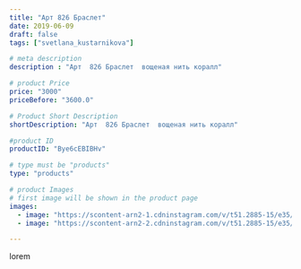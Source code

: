 ```yaml
---
title: "Арт 826 Браслет"
date: 2019-06-09
draft: false
tags: ["svetlana_kustarnikova"]

# meta description
description : "Арт  826 Браслет  вощеная нить коралл"

# product Price
price: "3000"
priceBefore: "3600.0"

# Product Short Description
shortDescription: "Арт  826 Браслет  вощеная нить коралл"

#product ID
productID: "Bye6cEBIBHv"

# type must be "products"
type: "products"

# product Images
# first image will be shown in the product page
images:
  - image: "https://scontent-arn2-1.cdninstagram.com/v/t51.2885-15/e35/61225430_775197862894691_3933803076594666047_n.jpg?se=8&tp=1&_nc_ht=scontent-arn2-1.cdninstagram.com&_nc_cat=111&_nc_ohc=-0IS9QON7bYAX9wG76v&oh=6802465fb03f58f23c5d456f489740bc&oe=606A4B59&ig_cache_key=MjA2MjM0MjY3MjkxMzQ2Nzg1Mg%3D%3D.2"
  - image: "https://scontent-arn2-2.cdninstagram.com/v/t51.2885-15/e35/61157097_2365397480385233_3734582653185141585_n.jpg?se=8&tp=1&_nc_ht=scontent-arn2-2.cdninstagram.com&_nc_cat=105&_nc_ohc=_VN6XyVCTQ0AX-z_WcA&oh=2bafb0ae527ea247b5006e12815497b6&oe=606CB740&ig_cache_key=MjA2MjM0MjY3MjkyMTcyNzA2Nw%3D%3D.2"

---
```

lorem
